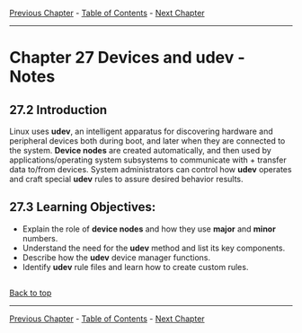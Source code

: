 [Previous Chapter](../Ch26-kernelmodules/notes_Ch26.md) - [Table of Contents](../README.md#table-of-contents) - [Next Chapter](../Ch28-virtualization/notes_Ch28.md)

---

# Chapter 27 Devices and udev - Notes

## 27.2 Introduction
Linux uses **udev**, an intelligent apparatus for discovering hardware and peripheral devices both during boot, and later when they are connected to the system. **Device nodes** are created automatically, and then used by applications/operating system subsystems to communicate with + transfer data to/from devices. System administrators can control how **udev** operates and craft special **udev** rules to assure desired behavior results.


## 27.3 Learning Objectives:
- Explain the role of **device nodes** and how they use **major** and **minor** numbers.
- Understand the need for the **udev** method and list its key components.
- Describe how the **udev** device manager functions.
- Identify **udev** rule files and learn how to create custom rules.




##

[Back to top](#)

---

[Previous Chapter](../Ch26-kernelmodules/notes_Ch26.md) - [Table of Contents](../README.md#table-of-contents) - [Next Chapter](../Ch28-virtualization/notes_Ch28.md)

